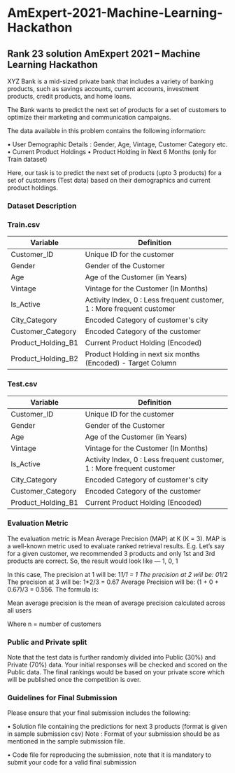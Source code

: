 # AmExpert-2021-Machine-Learning-Hackathon

## Rank 23 solution AmExpert 2021 – Machine Learning Hackathon

XYZ Bank is a mid-sized private bank that includes a variety of banking products, such as savings accounts, current accounts, investment products, credit products, and home loans.

The Bank wants to predict the next set of products for a set of customers to optimize their marketing and communication campaigns.

The data available in this problem contains the following information:

•	User Demographic Details : Gender, Age, Vintage, Customer Category etc.
•	Current Product Holdings
•	Product Holding in Next 6 Months (only for Train dataset)

Here, our task is to predict the next set of products (upto 3 products) for a set of customers (Test data) based on their demographics and current product holdings.
 
### Dataset Description
### Train.csv

Variable|Definition
|---|---|
Customer_ID|Unique ID for the customer 
Gender|Gender of the Customer
Age|Age of the Customer (in Years)
Vintage|Vintage for the Customer (In Months)
Is_Active|Activity Index, 0 :  Less frequent customer, 1 : More frequent customer
City_Category|Encoded Category of customer's city
Customer_Category|Encoded Category of the customer
Product_Holding_B1|Current Product Holding (Encoded)
Product_Holding_B2 |Product Holding in next six months (Encoded) - Target Column
 
### Test.csv

Variable|Definition
|---|---|
Customer_ID|Unique ID for the customer
Gender|Gender of the Customer
Age|Age of the Customer (in Years)
Vintage|Vintage for the Customer (In Months)
Is_Active|Activity Index, 0 :  Less frequent customer, 1 : More frequent customer
City_Category|Encoded Category of customer's city
Customer_Category|Encoded Category of the customer
Product_Holding_B1|Current Product Holding (Encoded)
 
### Evaluation Metric

The evaluation metric is Mean Average Precision (MAP) at K (K = 3). MAP is a well-known metric used to evaluate ranked retrieval results. E.g. Let’s say for a given customer, we recommended 3 products and only 1st and 3rd products are correct. So, the result would look like — 1, 0, 1

In this case, The precision at 1 will be: 1*1/1 = 1 The precision at 2 will be: 0*1/2 The precision at 3 will be: 1*2/3 = 0.67 Average Precision will be: (1 + 0 + 0.67)/3 = 0.556. The formula is:

Mean average precision is the mean of average precision calculated across all users
 
Where n = number of customers
 
### Public and Private split

Note that the test data is further randomly divided into Public (30%) and Private (70%) data. Your initial responses will be checked and scored on the Public data.
The final rankings would be based on your private score which will be published once the competition is over.

### Guidelines for Final Submission
Please ensure that your final submission includes the following:

•	Solution file containing the predictions for next 3 products (format is given in sample submission csv)
Note : Format of your submission should be as mentioned in the sample submission file.

•	Code file for reproducing the submission, note that it is mandatory to submit your code for a valid final submission
 
